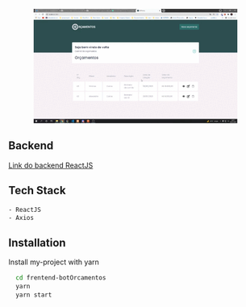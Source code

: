 <p align="center">
  <img alt="Imagem" src="./orcamento.gif" width="80%">
</p>

## Backend

[Link do backend ReactJS](https://github.com/soualexandre/backend-teste-bot.git)

## Tech Stack

    - ReactJS
    - Axios
    
## Installation

Install my-project with yarn

```bash
  cd frentend-botOrcamentos
  yarn
  yarn start
```
    
